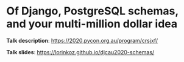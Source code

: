 # Of Django, PostgreSQL schemas, and your multi-million dollar idea

**Talk description**:
https://2020.pycon.org.au/program/crsjxf/

**Talk slides**:
https://lorinkoz.github.io/djcau2020-schemas/
